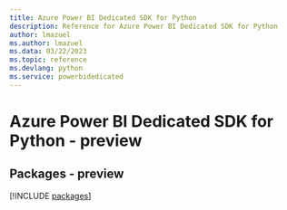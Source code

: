 ```yaml
---
title: Azure Power BI Dedicated SDK for Python
description: Reference for Azure Power BI Dedicated SDK for Python
author: lmazuel
ms.author: lmazuel
ms.data: 03/22/2023
ms.topic: reference
ms.devlang: python
ms.service: powerbidedicated
---
```

# Azure Power BI Dedicated SDK for Python - preview
## Packages - preview
[!INCLUDE [packages](power-bi-dedicated-index.md)]